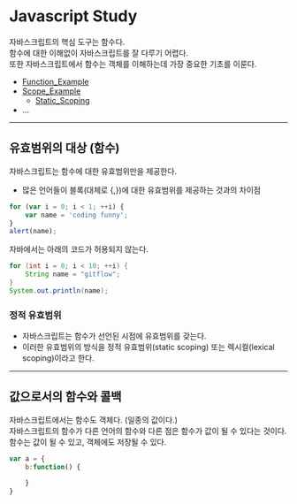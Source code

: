 # Javascript Study
자바스크립트의 핵심 도구는 함수다.<br>
함수에 대한 이해없이 자바스크립트를 잘 다루기 어렵다.<br>
또한 자바스크립트에서 함수는 객체를 이해하는데 가장 중요한 기초를 이룬다.<br>

* [Function_Example](function)
* [Scope_Example](scope)
    * [Static_Scoping](scope/static.lexical)
* ...

---

## 유효범위의 대상 (함수)
자바스크립트는 함수에 대한 유효범위만을 제공한다.
* 많은 언어들이 블록(대체로 {,})에 대한 유효범위를 제공하는 것과의 차이점
```javascript
for (var i = 0; i < 1; ++i) {
    var name = 'coding funny';
}
alert(name);
```

자바에서는 아래의 코드가 허용되지 않는다.
```java
for (int i = 0; i < 10; ++i) {
    String name = "gitflow";
}
System.out.println(name);
```

### 정적 유효범위
* 자바스크립트는 함수가 선언된 시점에 유효범위를 갖는다.
* 이러한 유효범위의 방식을 정적 유효범위(static scoping) 또는 렉시컬(lexical scoping)이라고 한다.

---

## 값으로서의 함수와 콜백
자바스크립트에서는 함수도 객체다. (일종의 값이다.)<br>
자바스크립트의 함수가 다른 언어의 함수와 다른 점은 함수가 값이 될 수 있다는 것이다.<br>
함수는 값이 될 수 있고, 객체에도 저장될 수 있다.
```javascript
var a = {
    b:function() {
        
    }
}
```